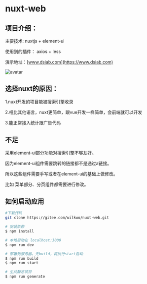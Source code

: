 # nuxt-web

## 项目介绍：

主要技术: nuxtjs + element-ui

使用到的插件： axios  + less


演示地址：[www.dsiab.com](https://www.dsiab.com)

![avatar](https://gitee.com/wilkwo/nuxt-web/raw/master/assets/img/site.jpg)

## 选择nuxt的原因：

1.nuxt开发的项目能被搜索引擎收录

2.相比其他语言，nuxt更简单，跟vue开发一样简单，会前端就可以开发

3.能正常接入统计跟广告代码

## 不足

采用element-ui部分功能对搜索引擎不够友好。

因为element-ui组件需要跳转的链接都不是通过a链接。

所以这些组件需要手写或者在element-ui的基础上做修改。

比如 菜单部分、分页组件都需要进行修改。


## 如何启动应用

```bash
#下载代码
git clone https://gitee.com/wilkwo/nuxt-web.git

# 安装依赖
$ npm install

# 本地启动在 localhost:3000
$ npm run dev

# 部署到服务器，先build，再执行start启动
$ npm run build
$ npm run start

# 生成静态项目
$ npm run generate
```


